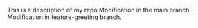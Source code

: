 This is a description of my repo
Modification in the main branch.
Modification in feature-greeting branch.
